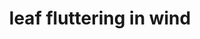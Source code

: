---
layout: animals&nature
title: leaf fluttering in wind
emoji: leaf_fluttering_in_wind
permalink: 🍃.html
image: assets/img/3moji/leaf_fluttering_in_wind.png
---